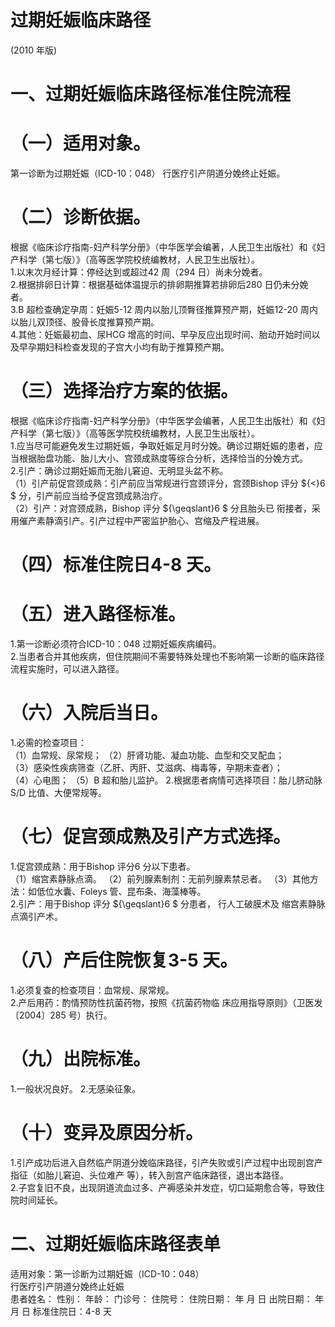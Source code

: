 # 过期妊娠临床路径  
(2010 年版)  
# 一、过期妊娠临床路径标准住院流程  
# （一）适用对象。  
第一诊断为过期妊娠（ICD-10：048） 行医疗引产阴道分娩终止妊娠。  
# （二）诊断依据。  
根据《临床诊疗指南-妇产科学分册》（中华医学会编著，人民卫生出版社）和《妇产科学（第七版）》（高等医学院校统编教材，人民卫生出版社）。  
1.以末次月经计算：停经达到或超过42 周（294 日）尚未分娩者。  
2.根据排卵日计算：根据基础体温提示的排卵期推算若排卵后280 日仍未分娩者。  
3.B 超检查确定孕周：妊娠5-12 周内以胎儿顶臀径推算预产期，妊娠12-20 周内以胎儿双顶径、股骨长度推算预产期。  
4.其他：妊娠最初血、尿HCG 增高的时间、早孕反应出现时间、胎动开始时间以及早孕期妇科检查发现的子宫大小均有助于推算预产期。  
# （三）选择治疗方案的依据。  
根据《临床诊疗指南-妇产科学分册》（中华医学会编著，人民卫生出版社）和《妇产科学（第七版）》（高等医学院校统编教材，人民卫生出版社）。  
1.应当尽可能避免发生过期妊娠，争取妊娠足月时分娩。确诊过期妊娠的患者，应当根据胎盘功能、胎儿大小、宫颈成熟度等综合分析，选择恰当的分娩方式。  
2.引产：确诊过期妊娠而无胎儿窘迫、无明显头盆不称。  
（1）引产前促宫颈成熟：引产前应当常规进行宫颈评分，宫颈Bishop 评分 ${<}6 $ 分，引产前应当给予促宫颈成熟治疗。  
（2）引产：对宫颈成熟，Bishop 评分 ${\geqslant}6 $  分且胎头已 衔接者，采用催产素静滴引产。引产过程中严密监护胎心、宫缩及产程进展。  
# （四）标准住院日4-8 天。  
# （五）进入路径标准。  
1.第一诊断必须符合ICD-10：048 过期妊娠疾病编码。  
2.当患者合并其他疾病，但住院期间不需要特殊处理也不影响第一诊断的临床路径流程实施时，可以进入路径。  
# （六）入院后当日。  
1.必需的检查项目：  
（1）血常规、尿常规； （2）肝肾功能、凝血功能、血型和交叉配血；  
（3）感染性疾病筛查（乙肝、丙肝、艾滋病、梅毒等，孕期未查者）；  
（4）心电图； （5）B 超和胎儿监护。 2.根据患者病情可选择项目：胎儿脐动脉S/D 比值、大便常规等。  
# （七）促宫颈成熟及引产方式选择。  
1.促宫颈成熟：用于Bishop 评分6 分以下患者。  
（1）缩宫素静脉点滴。 （2）前列腺素制剂：无前列腺素禁忌者。 （3）其他方法：如低位水囊、Foleys 管、昆布条、海藻棒等。  
2.引产：用于Bishop 评分 ${\geqslant}6 $  分患者， 行人工破膜术及 缩宫素静脉点滴引产术。  
# （八）产后住院恢复3-5 天。  
1.必须复查的检查项目：血常规、尿常规。  
2.产后用药：酌情预防性抗菌药物，按照《抗菌药物临 床应用指导原则》（卫医发〔2004〕285 号）执行。  
# （九）出院标准。  
1.一般状况良好。       2.无感染征象。  
# （十）变异及原因分析。  
1.引产成功后进入自然临产阴道分娩临床路径，引产失败或引产过程中出现剖宫产指征（如胎儿窘迫、头位难产 等），转入剖宫产临床路径，退出本路径。  
2.子宫复旧不良，出现阴道流血过多、产褥感染并发症，切口延期愈合等，导致住院时间延长。  
# 二、过期妊娠临床路径表单  
适用对象：第一诊断为过期妊娠（ICD-10：048）  
行医疗引产阴道分娩终止妊娠  
患者姓名：          性别：    年龄：    门诊号：       住院号：        住院日期：   年  月  日   出院日期：   年   月  日   标准住院日：4-8 天  
